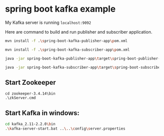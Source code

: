 
# spring boot kafka example

My Kafka server is running ``` localhost:9092 ```

Here are command to build and run publisher and subscriber application. 

``` sh
mvn install -f .\spring-boot-kafka-publisher-app\pom.xml

mvn install -f .\spring-boot-kafka-subscriber-app\pom.xml

java -jar spring-boot-kafka-publisher-app\target\spring-boot-publisher-app.jar

java -jar spring-boot-kafka-subscriber-app\target\spring-boot-subscriber-app.jar

```
## Start Zookeeper
```
cd zookeeper-3.4.14\bin
.\zkServer.cmd
```
 
## Start Kafka in windows:
``` sh
cd kafka_2.11-2.2.0\bin
.\kafka-server-start.bat ..\..\config\server.properties
 ```
 
